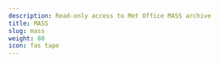 ```yaml
---
description: Read-only access to Met Office MASS archive 
title: MASS
slug: mass
weight: 80
icon: fas tape
---
```

